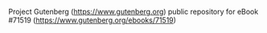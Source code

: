 Project Gutenberg (https://www.gutenberg.org) public repository
for eBook #71519 (https://www.gutenberg.org/ebooks/71519)
